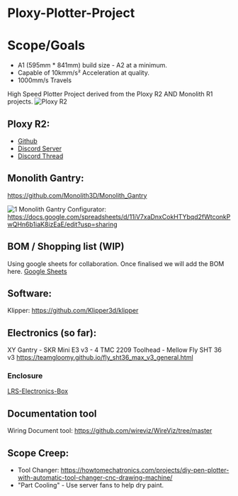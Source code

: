 # Ploxy-Plotter-Project

# Scope/Goals

- A1 (595mm * 841mm) build size - A2 at a minimum.
- Capable of 10kmm/s² Acceleration at quality.
- 1000mm/s Travels

High Speed Plotter Project derived from the Ploxy R2 AND Monolith R1 projects.
![Ploxy R2](https://github.com/user-attachments/assets/7dccb695-88ab-4631-8b25-c688c0278442)
## Ploxy R2: 
- [Github](https://github.com/DanniDesign/Ploxy)
- [Discord Server](https://discord.gg/fE9uQ3SBGz) 
- [Discord Thread](https://discord.com/channels/1029426383614648421/1221865386794942605)


## Monolith Gantry: 

https://github.com/Monolith3D/Monolith_Gantry

![1](https://github.com/Monolith3D/Monolith_Gantry/blob/main/Images/split_view.png)
Monolith Gantry Configurator: https://docs.google.com/spreadsheets/d/11iV7xaDnxCokHTYbqd2fWtconkPwQHn6b1iaK8izEaE/edit?usp=sharing
## BOM / Shopping list (WIP)
Using google sheets for collaboration. Once finalised we will add the BOM here.
[Google Sheets](https://docs.google.com/spreadsheets/d/1Um9t5z__oUKupxS1T7CO_2S4OmsoNHa5ppY6cXej4WI/edit?usp=sharing)
## Software: 
Klipper: https://github.com/Klipper3d/klipper

## Electronics (so far):

XY Gantry - SKR Mini E3 v3 - 4 TMC 2209 
Toolhead - Mellow Fly SHT 36 v3  https://teamgloomy.github.io/fly_sht36_max_v3_general.html

### Enclosure
[LRS-Electronics-Box](https://github.com/churls5495/LRS-Electronics-Box)
## Documentation tool
Wiring Document tool: https://github.com/wireviz/WireViz/tree/master

## Scope Creep:

- Tool Changer: https://howtomechatronics.com/projects/diy-pen-plotter-with-automatic-tool-changer-cnc-drawing-machine/
- "Part Cooling" - Use server fans to help dry paint.
